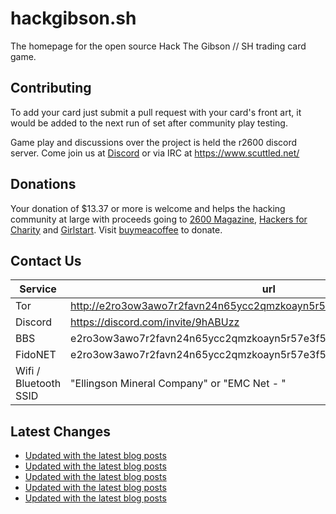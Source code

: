 # hackgibson.sh
The homepage for the open source Hack The Gibson // SH trading card game.


## Contributing

To add your card just submit a pull request with your card's front art, it would be added to the next run of set after community play testing.

Game play and discussions over the project is held the r2600 discord server. Come join us at [Discord](https://discord.com/invite/9hABUzz) or via IRC at https://www.scuttled.net/


## Donations

Your donation of $13.37 or more is welcome and helps the hacking community at large with proceeds going to [2600 Magazine](https://2600.com/), [Hackers for Charity](https://hackersforcharity.org) and [Girlstart](https://girlstart.org).  Visit [buymeacoffee](https://www.buymeacoffee.com/hackgibson.sh) to donate.


## Contact Us

Service | url
-|-
Tor | http://e2ro3ow3awo7r2favn24n65ycc2qmzkoayn5r57e3f56nvjwdcgg32ad.onion
Discord | https://discord.com/invite/9hABUzz
BBS | e2ro3ow3awo7r2favn24n65ycc2qmzkoayn5r57e3f56nvjwdcgg32ad.onion:23
FidoNET | e2ro3ow3awo7r2favn24n65ycc2qmzkoayn5r57e3f56nvjwdcgg32ad.onion:24554
Wifi / Bluetooth SSID | "Ellingson Mineral Company" or "EMC Net - <fidonet address>"

## Latest Changes
<!-- BLOG-POST-LIST:START -->
- [Updated with the latest blog posts](https://github.com/DFW2600/hackgibson.sh/commit/43f3ad6c70f73bfac4be28a5ec38a8b79c1cd023)
- [Updated with the latest blog posts](https://github.com/DFW2600/hackgibson.sh/commit/5a67ac71202ab1637c08a18d2dc860b90a290fc2)
- [Updated with the latest blog posts](https://github.com/DFW2600/hackgibson.sh/commit/3cff064d0abd4608a525a22c2e03d8880174005e)
- [Updated with the latest blog posts](https://github.com/DFW2600/hackgibson.sh/commit/662fa055717e0bd5defedd5a3ede8fb2e5d198b0)
- [Updated with the latest blog posts](https://github.com/DFW2600/hackgibson.sh/commit/88e2e43f51f4afb109e0b2c91f8765b9f23f7401)
<!-- BLOG-POST-LIST:END -->
